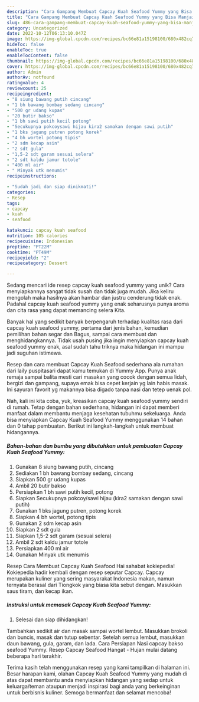 ```yaml
---
description: "Cara Gampang Membuat Capcay Kuah Seafood Yummy yang Bisa Manjain Lidah"
title: "Cara Gampang Membuat Capcay Kuah Seafood Yummy yang Bisa Manjain Lidah"
slug: 486-cara-gampang-membuat-capcay-kuah-seafood-yummy-yang-bisa-manjain-lidah
category: Uncategorized
date: 2022-10-12T06:13:10.047Z
image: https://img-global.cpcdn.com/recipes/bc66e81a15198100/680x482cq70/capcay-kuah-seafood-yummy-foto-resep-utama.jpg
hideToc: false
enableToc: true
enableTocContent: false
thumbnail: https://img-global.cpcdn.com/recipes/bc66e81a15198100/680x482cq70/capcay-kuah-seafood-yummy-foto-resep-utama.jpg
cover: https://img-global.cpcdn.com/recipes/bc66e81a15198100/680x482cq70/capcay-kuah-seafood-yummy-foto-resep-utama.jpg
author: Admin
authorAv: notfound
ratingvalue: 4
reviewcount: 25
recipeingredient:
- "8 siung bawang putih cincang"
- "1 bh bawang bombay sedang cincang"
- "500 gr udang kupas"
- "20 butir bakso"
- "1 bh sawi putih kecil potong"
- "Secukupnya pokcoysawi hijau kira2 samakan dengan sawi putih"
- "1 bks jagung putren potong korek"
- "4 bh wortel potong tipis"
- "2 sdm kecap asin"
- "2 sdt gula"
- "1,5-2 sdt garam sesuai selera"
- "2 sdt kaldu jamur totole"
- "400 ml air"
- " Minyak utk menumis"
recipeinstructions:

- "Sudah jadi dan siap dinikmati!"
categories:
- Resep
tags:
- capcay
- kuah
- seafood

katakunci: capcay kuah seafood 
nutrition: 105 calories
recipecuisine: Indonesian
preptime: "PT22M"
cooktime: "PT49M"
recipeyield: "2"
recipecategory: Dessert

---
```





Sedang mencari ide resep capcay kuah seafood yummy yang unik? Cara menyiapkannya sangat tidak susah dan tidak juga mudah. Jika keliru mengolah maka hasilnya akan hambar dan justru cenderung tidak enak. Padahal capcay kuah seafood yummy yang enak seharusnya punya aroma dan cita rasa yang dapat memancing selera Kita.





Banyak hal yang sedikit banyak berpengaruh terhadap kualitas rasa dari capcay kuah seafood yummy, pertama dari jenis bahan, kemudian pemilihan bahan segar dan Bagus, sampai cara membuat dan menghidangkannya. Tidak usah pusing jika ingin menyiapkan capcay kuah seafood yummy enak,      asal sudah tahu triknya maka hidangan ini mampu jadi suguhan istimewa.














Resep dan cara membuat Capcay Kuah Seafood sederhana ala rumahan dari laily puspitasari dapat kamu temukan di Yummy App. Punya anak remaja sampai balita mesti cari masakan yang cocok dengan semua lidah, bergizi dan gampang, supaya emak bisa cepet kerjain yg lain habis masak. Ini sayuran favorit yg makannya bisa digado tanpa nasi dan tetep uenak pol.






Nah, kali ini kita coba, yuk, kreasikan capcay kuah seafood yummy sendiri di rumah. Tetap dengan bahan sederhana, hidangan ini dapat memberi manfaat dalam membantu menjaga kesehatan tubuhmu sekeluarga. Anda bisa menyiapkan Capcay Kuah Seafood Yummy menggunakan 14 bahan dan 0 tahap pembuatan. Berikut ini langkah-langkah untuk membuat hidangannya.

<!--inarticleads1-->

##### Bahan-bahan dan bumbu yang dibutuhkan untuk pembuatan Capcay Kuah Seafood Yummy:

1. Gunakan 8 siung bawang putih, cincang
1. Sediakan 1 bh bawang bombay sedang, cincang
1. Siapkan 500 gr udang kupas
1. Ambil 20 butir bakso
1. Persiapkan 1 bh sawi putih kecil, potong
1. Siapkan Secukupnya pokcoy/sawi hijau (kira2 samakan dengan sawi putih)
1. Gunakan 1 bks jagung putren, potong korek
1. Siapkan 4 bh wortel, potong tipis
1. Gunakan 2 sdm kecap asin
1. Siapkan 2 sdt gula
1. Siapkan 1,5-2 sdt garam (sesuai selera)
1. Ambil 2 sdt kaldu jamur totole
1. Persiapkan 400 ml air
1. Gunakan  Minyak utk menumis


Resep Cara Membuat Capcay Kuah Seafood Hai sahabat kokiepedia! Kokiepedia hadir kembali dengan resep seputar Capcay. Capcay merupakan kuliner yang sering masyarakat Indonesia makan, namun ternyata berasal dari Tiongkok yang biasa kita sebut dengan. Masukkan saus tiram, dan kecap ikan. 

<!--inarticleads2-->

##### Instruksi untuk memasak Capcay Kuah Seafood Yummy:


1. Selesai dan siap dihidangkan!

Tambahkan sedikit air dan masak sampai wortel lembut. Masukkan brokoli dan buncis, masak dan tutup sebentar. Setelah semua lembut, masukkan daun bawang, gula, garam, dan lada. Cara Persiapan Nasi capcay bakso seafood Yummy. Resep Capcay Seafood Hangat - Hujan mulai datang beberapa hari terakhir. 

Terima kasih telah menggunakan resep yang kami tampilkan di halaman ini. Besar harapan kami, olahan Capcay Kuah Seafood Yummy yang mudah di atas dapat membantu anda menyiapkan hidangan yang sedap untuk keluarga/teman ataupun menjadi inspirasi bagi anda yang berkeinginan untuk berbisnis kuliner. Semoga bermanfaat dan selamat mencoba!
